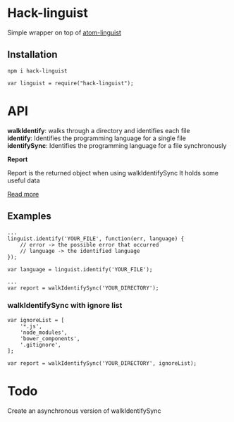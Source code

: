 # Hack-linguist

Simple wrapper on top of [atom-linguist](https://github.com/lee-dohm/atom-linguist)

## Installation  

```
npm i hack-linguist
```
```
var linguist = require("hack-linguist");
```

# API  

**walkIdentify**: walks through a directory and identifies each file  
**identify**: Identifies the programming language for a single file  
**identifySync**: Identifies the programming language for a file synchronously


**Report**

Report is the returned object when using walkIdentifySync
It holds some useful data

[Read more](https://github.com/jvhoven/hack-linguist/blob/master/lib/report.js)

## Examples

```
...
linguist.identify('YOUR_FILE', function(err, language) {
	// error -> the possible error that occurred
	// language -> the identified language
});

var language = linguist.identify('YOUR_FILE');
```

```
...
var report = walkIdentifySync('YOUR_DIRECTORY');
```


### walkIdentifySync with ignore list

```
var ignoreList = [
	'*.js',
	'node_modules',
	'bower_components',
	'.gitignore',
];

var report = walkIdentifySync('YOUR_DIRECTORY', ignoreList);
```

# Todo

Create an asynchronous version of walkIdentifySync